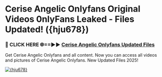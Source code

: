 # Cerise Angelic Onlyfans Original Videos 0nlyFans Leaked - Files Updated! ({hju678})

<h3>🔴 CLICK HERE 🌐==►► <a href="https://tinyurl.com/ms9xzufz" rel="nofollow">Cerise Angelic Onlyfans Updated Files</a></h3>

Get Cerise Angelic Onlyfans and all content. Now you can access all videos and pictures of Cerise Angelic Onlyfans. New Updated Files 2025!

[![{hju678}](https://i.imgur.com/PQ7UWWw.gif)](https://tinyurl.com/ms9xzufz)